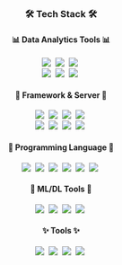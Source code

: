 <h3 align="center">🛠 Tech Stack 🛠</h3>

<h4 id="data" align="center">📊 Data Analytics Tools 📊</h4>
<p align="center">
  <img src="https://img.shields.io/badge/Google%20Sheets-34A853?style=flat-square&logo=GoogleSheets&logoColor=white"/></a>&nbsp
  <img src="https://img.shields.io/badge/Microsoft%20Excel-217346?style=flat-square&logo=MicrosoftExcel&logoColor=white"/></a>&nbsp
  <img src="https://img.shields.io/badge/Looker%20Studio-4285F4?style=flat-square&logo=Looker&logoColor=white"/></a>&nbsp
  <br>
  <img src="https://img.shields.io/badge/Pandas-150458?style=flat-square&logo=Pandas&logoColor=white"/></a>&nbsp
  <img src="https://img.shields.io/badge/NumPy-013243?style=flat-square&logo=NumPy&logoColor=white"/></a>&nbsp
  <img src="https://img.shields.io/badge/matplotlib-11557c?style=flat-square&logo=plotly&logoColor=white"/></a>&nbsp
</p>

<h4 id="server" align="center">🧠 Framework & Server 🧠</h4>
<p align="center">
  <img src="https://img.shields.io/badge/Google%20Cloud-4285F4?style=flat-square&logo=GoogleCloud&logoColor=white"/></a>&nbsp
  <img src="https://img.shields.io/badge/Google%20BigQuery-4285F4?style=flat-square&logo=Google&logoColor=white"/></a>&nbsp
  <img src="https://img.shields.io/badge/Airflow-017CEE?style=flat-square&logo=ApacheAirflow&logoColor=white"/></a>&nbsp
  <img src="https://img.shields.io/badge/Shell-FFD500?style=flat-square&logo=Shell&logoColor=black"/></a>&nbsp
  <br>
  <img src="https://img.shields.io/badge/Streamlit-FF4B4B?style=flat-square&logo=Streamlit&logoColor=black"/></a>&nbsp
  <img src="https://img.shields.io/badge/Django-092E20?style=flat-square&logo=django&logoColor=white"/></a>&nbsp
  <img src="https://img.shields.io/badge/Docker-2496ED?style=flat-square&logo=docker&logoColor=white"/></a>&nbsp
  <img src="https://img.shields.io/badge/MySQL-E6B91E?style=flat-square&logo=MySql&logoColor=black"/></a>&nbsp
</p>

<h4 id="lang" align="center">👾 Programming Language 👾</h4>
<p align="center">
  <img src="https://img.shields.io/badge/Python-3766AB?style=flat-square&logo=Python&logoColor=white"/></a>&nbsp
  <img src="https://img.shields.io/badge/SQL-4053D6?style=flat-square&logo=AmazonDynamoDB&logoColor=white"/></a>&nbsp
  <img src="https://img.shields.io/badge/JavaScript-F7DF1E?style=flat-square&logo=JavaScript&logoColor=black"/></a>&nbsp
  <img src="https://img.shields.io/badge/HTML-E34F26?style=flat-square&logo=html5&logoColor=white"/></a>&nbsp
  <img src="https://img.shields.io/badge/CSS-1572B6?style=flat-square&logo=css3&logoColor=white"/></a>&nbsp
  <img src="https://img.shields.io/badge/C++-00599C?style=flat-square&logo=C%2B%2B&logoColor=white"/></a>&nbsp
</p>

<h4 id="mldl" align="center">🤖 ML/DL Tools 🤖</h4>
<p align="center">
  <img src="https://img.shields.io/badge/PyTorch-EE4C2C?style=flat-square&logo=pytorch&logoColor=white"/></a>&nbsp
  <img src="https://img.shields.io/badge/TensorFlow-FF6F00?style=flat-square&logo=tensorflow&logoColor=white"/></a>&nbsp
  <img src="https://img.shields.io/badge/scikit--learn-F7B31E?style=flat-square&logo=scikitlearn&logoColor=black"/></a>&nbsp
  <img src="https://img.shields.io/badge/Google%20Colab-F9AB20?style=flat-square&logo=GoogleColab&logoColor=black"/></a>&nbsp
</p>

<h4 id="tools" align="center">✨ Tools ✨</h4>
<p align="center">
  <img src="https://img.shields.io/badge/Git-F05032?style=flat-square&logo=Git&logoColor=white"/></a>&nbsp
  <img src="https://img.shields.io/badge/Visual%20Studio%20Code-007ACC?style=flat-square&logo=VisualStudioCode&logoColor=white"/></a>&nbsp
  <img src="https://img.shields.io/badge/Photoshop-31A8FF?style=flat-square&logo=adobephotoshop&logoColor=white"/></a>&nbsp
  <img src="https://img.shields.io/badge/Logic Pro-000000?style=flat-square&logo=apple&logoColor=white"/></a>&nbsp
</p>

<!--
Here are some ideas to get you started:

- 🔭 I’m currently working on ...
- 🌱 I’m currently learning ...
- 👯 I’m looking to collaborate on ...
- 🤔 I’m looking for help with ...
- 💬 Ask me about ...
- 📫 How to reach me: ...
- 😄 Pronouns: ...
- ⚡ Fun fact: ...
-->

<!--
<br>
<h3 align="center">📑 Repositories 📑</h3>

<table id="first_table" align="center" style="border:hidden!important;">
<tr id="header">
  <th>Analysis</th>
  <th>Framework</th>
</tr>
<tr id="first_line">
  <td>
    <a href="https://github.com/minyeamer/finance" target="_blank">
      <img align="middle" src="https://github-readme-stats-l3hnvqpt8-minyeamer.vercel.app/api/pin/?username=minyeamer&repo=finance&theme=dark" />
    </a>
  </td>
  <td>
    <a href="https://github.com/minyeamer/gscraper" target="_blank">
      <img align="middle" src="https://github-readme-stats-l3hnvqpt8-minyeamer.vercel.app/api/pin/?username=minyeamer&repo=gscraper&theme=dark" />
    </a>
  </td>
</tr>
</table>

<table id="first_table" align="center" style="border:hidden!important;">
<tr id="header">
  <th>ML/DL</th>
  <th>Service</th>
</tr>
<tr id="first_line">
  <td>
    <a href="https://github.com/minyeamer/auto-rating" target="_blank">
      <img align="middle" src="https://github-readme-stats-l3hnvqpt8-minyeamer.vercel.app/api/pin/?username=minyeamer&repo=auto-rating&theme=dark" />
    </a>
  </td>
  <td>
    <a href="https://github.com/minyeamer/dinut" target="_blank">
      <img align="middle" src="https://github-readme-stats-l3hnvqpt8-minyeamer.vercel.app/api/pin/?username=minyeamer&repo=dinut&theme=dark" />
    </a>
  </td>
</tr>
<tr id="second_line">
  <td>
    <a href="https://github.com/minyeamer/audio-mnist" target="_blank">
      <img align="middle" src="https://github-readme-stats-l3hnvqpt8-minyeamer.vercel.app/api/pin/?username=minyeamer&repo=audio-mnist&theme=dark" />
    </a>
  </td>
  <td>
    <a href="https://github.com/minyeamer/gourmaid" target="_blank">
      <img align="middle" src="https://github-readme-stats-l3hnvqpt8-minyeamer.vercel.app/api/pin/?username=minyeamer&repo=gourmaid&theme=dark" />
    </a>
  </td>
</tr>
<tr id="third_line">
  <td>
    <a href="https://github.com/minyeamer/credit-now" target="_blank">
      <img align="middle" src="https://github-readme-stats-l3hnvqpt8-minyeamer.vercel.app/api/pin/?username=minyeamer&repo=credit-now&theme=dark" />
    </a>
  </td>
  <td>
    <a href="https://github.com/minyeamer/recruit-pirates" target="_blank">
      <img align="middle" src="https://github-readme-stats-l3hnvqpt8-minyeamer.vercel.app/api/pin/?username=minyeamer&repo=recruit-pirates&theme=dark" />
    </a>
  </td>
</tr>
</table>

<br>
<h3 align="center">‍💫 Status ‍💫</h3>
<p align="center">
  <a href="https://github.com/anuraghazra/github-readme-stats" target="_blank">
    <img align="middle" width="52%" src="https://github-readme-stats-l3hnvqpt8-minyeamer.vercel.app/api?username=minyeamer&layout=compact&show_icons=true&theme=dark" />
  </a>&nbsp&nbsp
  <a href="https://github.com/anuraghazra/github-readme-stats" target="_blank">
    <img align="middle" width="43%" src="https://github-readme-stats-l3hnvqpt8-minyeamer.vercel.app/api/top-langs/?username=minyeamer&layout=compact&theme=vision-friendly-dark&hide=jupyter%20notebook" />
  </a>
</p>
-->
